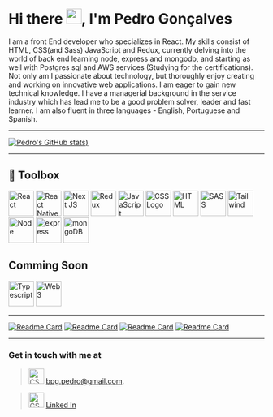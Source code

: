 # Hi there <img src="https://raw.githubusercontent.com/MartinHeinz/MartinHeinz/master/wave.gif" width="30px">, I'm Pedro Gonçalves


I am a front End developer who specializes in React. My skills consist of HTML, CSS(and Sass) JavaScript and Redux,  currently delving into the world of back end learning node, express and mongodb, and starting as well with Postgres sql and AWS services (Studying for the certifications). Not only am I passionate about technology, but thoroughly enjoy creating and working on innovative web applications. I am eager to gain new technical knowledge. I have a managerial background in the service industry which has lead me to be a good problem solver, leader and fast learner. I am also fluent in three languages - English, Portuguese and Spanish. 



---

[![Pedro's GitHub stats](https://github-readme-stats.vercel.app/api?username=Pedro-Goncal&show_icons=true&theme=darcula))](https://github.com/Pedro-Goncal?tab=repositories)

---
## 🧰 Toolbox

<img src="https://cdn.worldvectorlogo.com/logos/react-2.svg" alt="React" width="50" height="50"/> <img src="https://cdn.worldvectorlogo.com/logos/react-native-1.svg" alt="React Native" width="50" height="50"/> <img src="https://upload.wikimedia.org/wikipedia/commons/thumb/8/8e/Nextjs-logo.svg/311px-Nextjs-logo.svg.png?20190307203525" alt="Next JS" width="50" height="50"/>  <img src="https://cdn.worldvectorlogo.com/logos/redux.svg" alt="Redux" width="50" height="50"/>   <img src="https://cdn.worldvectorlogo.com/logos/logo-javascript.svg" alt="JavaScript" width="50" height="50"/>   <img src="https://cdn.worldvectorlogo.com/logos/css-3.svg" alt="CSS Logo" width="50" height="50"/>    <img src="https://cdn.worldvectorlogo.com/logos/html5-2.svg" alt="HTML" width="50" height="50"/>    <img src="https://cdn.worldvectorlogo.com/logos/node-sass.svg" alt="SASS" width="50" height="50"/> <img src="https://upload.wikimedia.org/wikipedia/commons/thumb/d/d5/Tailwind_CSS_Logo.svg/900px-Tailwind_CSS_Logo.svg.png?20211001194333" alt="Tailwind" width="50" height="50"/> <img src="https://cdn.worldvectorlogo.com/logos/nodejs-2.svg" alt="Node" width="50" height="50"/>    <img src="https://cdn.worldvectorlogo.com/logos/express-109.svg" alt="express" width="50" height="50"/> <img src="https://infinapps.com/wp-content/uploads/2018/10/mongodb-logo.png" alt="mongoDB" width="50" height="50"/>

## Comming Soon
<img src="https://cdn.worldvectorlogo.com/logos/typescript.svg" alt="Typescript" width="50" height="50"/>  <img src="https://desk.lsr.finance/media/token/0x545d75fdce2eef3432a80268382bff2ccb7c63cf/logo/logo_128.png" alt="Web 3" width="50" height="50"/>  


---



[![Readme Card](https://github-readme-stats.vercel.app/api/pin/?username=Pedro-Goncal&repo=devconnector-MERN-client)](https://github.com/Pedro-Goncal/devconnector-MERN-client)
[![Readme Card](https://github-readme-stats.vercel.app/api/pin/?username=Pedro-Goncal&repo=proshop-eCommerce-MERN-client)](https://github.com/Pedro-Goncal/proshop-eCommerce-MERN-client)
[![Readme Card](https://github-readme-stats.vercel.app/api/pin/?username=Pedro-Goncal&repo=DevCamper-api)](https://github.com/Pedro-Goncal/my-blog-showcase-VanilaJS)
[![Readme Card](https://github-readme-stats.vercel.app/api/pin/?username=Pedro-Goncal&repo=covid-19-tracker-reactJS)](https://github.com/Pedro-Goncal/covid-19-tracker-reactJS)


---

### Get in touch with me at 
> <img src="https://cdn.worldvectorlogo.com/logos/gmail-icon.svg" alt="CSS Logo" width="30" height="30"/>    bpg.pedro@gmail.com. 

> <img src="https://cdn.worldvectorlogo.com/logos/linkedin-icon.svg" alt="CSS Logo" width="30" height="30"/>   [Linked In](https://www.linkedin.com/in/pedro-goncalves88/)


